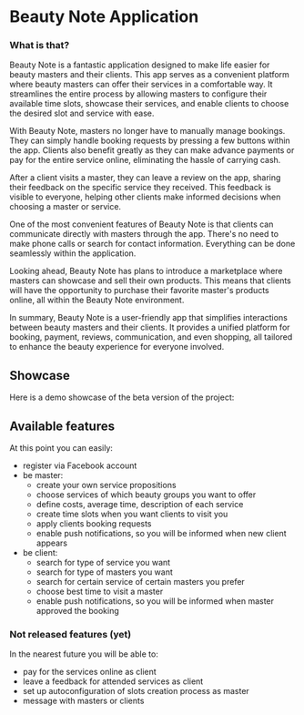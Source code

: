 # Beauty Note Application

### What is that?

Beauty Note is a fantastic application designed to make life easier for beauty masters and their clients. This app serves as a convenient platform where beauty masters can offer their services in a comfortable way. It streamlines the entire process by allowing masters to configure their available time slots, showcase their services, and enable clients to choose the desired slot and service with ease.

With Beauty Note, masters no longer have to manually manage bookings. They can simply handle booking requests by pressing a few buttons within the app. Clients also benefit greatly as they can make advance payments or pay for the entire service online, eliminating the hassle of carrying cash.

After a client visits a master, they can leave a review on the app, sharing their feedback on the specific service they received. This feedback is visible to everyone, helping other clients make informed decisions when choosing a master or service.

One of the most convenient features of Beauty Note is that clients can communicate directly with masters through the app. There's no need to make phone calls or search for contact information. Everything can be done seamlessly within the application.

Looking ahead, Beauty Note has plans to introduce a marketplace where masters can showcase and sell their own products. This means that clients will have the opportunity to purchase their favorite master's products online, all within the Beauty Note environment.

In summary, Beauty Note is a user-friendly app that simplifies interactions between beauty masters and their clients. It provides a unified platform for booking, payment, reviews, communication, and even shopping, all tailored to enhance the beauty experience for everyone involved.

## Showcase 

Here is a demo showcase of the beta version of the project:


## Available features

At this point you can easily:
- register via Facebook account
- be master:
  - create your own service propositions
  - choose services of which beauty groups you want to offer
  - define costs, average time, description of each service
  - create time slots when you want clients to visit you
  - apply clients booking requests
  - enable push notifications, so you will be informed when new client appears
- be client:
  - search for type of service you want
  - search for type of masters you want
  - search for certain service of certain masters you prefer
  - choose best time to visit a master
  - enable push notifications, so you will be informed when master approved the booking

### Not released features (yet)

In the nearest future you will be able to:
- pay for the services online as client
- leave a feedback for attended services as client
- set up autoconfiguration of slots creation process as master
- message with masters or clients
